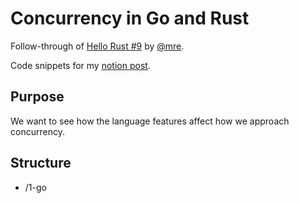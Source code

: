 Concurrency in Go and Rust
==========================

Follow-through of [Hello Rust #9](https://www.youtube.com/watch?v=B5xYBrxVSiE) by [@mre](https://github.com/sponsors/mre).

Code snippets for my [notion post](https://www.notion.so/zoonoo/Hello-Rust-9-Go-vs-Rust-Concurrency-and-Race-Conditions-612a7d473fec453f9698b90160682b08).


## Purpose

We want to see how the language features affect how we approach concurrency.

## Structure

* /1-go

